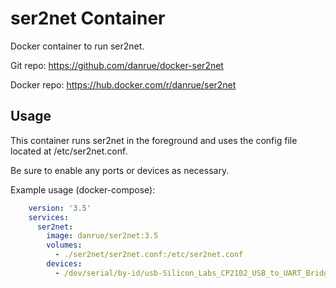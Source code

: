 # ser2net Container

Docker container to run ser2net.

Git repo: https://github.com/danrue/docker-ser2net

Docker repo: https://hub.docker.com/r/danrue/ser2net

## Usage

This container runs ser2net in the foreground and uses the config file located
at /etc/ser2net.conf.

Be sure to enable any ports or devices as necessary.

Example usage (docker-compose):

```yaml
    version: '3.5'
    services:
      ser2net:
        image: danrue/ser2net:3.5
        volumes:
          - ./ser2net/ser2net.conf:/etc/ser2net.conf
        devices:
          - /dev/serial/by-id/usb-Silicon_Labs_CP2102_USB_to_UART_Bridge_Controller_0001-if00-port0
```
